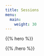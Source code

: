 ```yaml
---
title: Sessions
menu:
  main:
    weight: 30
---
```


{{% hero %}}

<!-- TODO: filter and search -->

{{% /hero %}}
